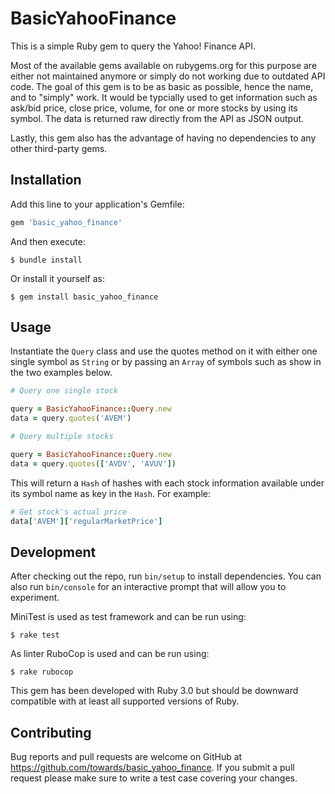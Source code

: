 # BasicYahooFinance

This is a simple Ruby gem to query the Yahoo! Finance API.

Most of the available gems available on rubygems.org for this purpose are either not maintained anymore or simply do not working due to outdated API code. The goal of this gem is to be as basic as possible, hence the name, and to "simply" work. It would be typcially used to get information such as ask/bid price, close price, volume, for one or more stocks by using its symbol. The data is returned raw directly from the API as JSON output.

Lastly, this gem also has the advantage of having no dependencies to any other third-party gems.

## Installation

Add this line to your application's Gemfile:

```ruby
gem 'basic_yahoo_finance'
```

And then execute:

    $ bundle install

Or install it yourself as:

    $ gem install basic_yahoo_finance

## Usage

Instantiate the `Query` class and use the quotes method on it with either one single symbol as `String` or by passing an `Array` of symbols such as show in the two examples below.

```ruby
# Query one single stock

query = BasicYahooFinance::Query.new
data = query.quotes('AVEM')

# Query multiple stocks

query = BasicYahooFinance::Query.new
data = query.quotes(['AVDV', 'AVUV'])
```

This will return a `Hash` of hashes with each stock information available under its symbol name as key in the `Hash`. For example:

```ruby
# Get stock's actual price
data['AVEM']['regularMarketPrice']
```

## Development

After checking out the repo, run `bin/setup` to install dependencies. You can also run `bin/console` for an interactive prompt that will allow you to experiment.

MiniTest is used as test framework and can be run using:

    $ rake test

As linter RuboCop is used and can be run using:

    $ rake rubocop

This gem has been developed with Ruby 3.0 but should be downward compatible with at least all supported versions of Ruby.

## Contributing

Bug reports and pull requests are welcome on GitHub at https://github.com/towards/basic_yahoo_finance. If you submit a pull request please make sure to write a test case covering your changes.
